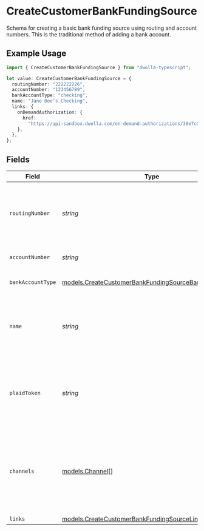 # CreateCustomerBankFundingSource

Schema for creating a basic bank funding source using routing and account numbers. This is the traditional method of adding a bank account.

## Example Usage

```typescript
import { CreateCustomerBankFundingSource } from "dwolla-typescript";

let value: CreateCustomerBankFundingSource = {
  routingNumber: "222222226",
  accountNumber: "123456789",
  bankAccountType: "checking",
  name: "Jane Doe's Checking",
  links: {
    onDemandAuthorization: {
      href:
        "https://api-sandbox.dwolla.com/on-demand-authorizations/30e7c028-0bdf-e511-80de-0aa34a9b2388",
    },
  },
};
```

## Fields

| Field                                                                                                                | Type                                                                                                                 | Required                                                                                                             | Description                                                                                                          | Example                                                                                                              |
| -------------------------------------------------------------------------------------------------------------------- | -------------------------------------------------------------------------------------------------------------------- | -------------------------------------------------------------------------------------------------------------------- | -------------------------------------------------------------------------------------------------------------------- | -------------------------------------------------------------------------------------------------------------------- |
| `routingNumber`                                                                                                      | *string*                                                                                                             | :heavy_check_mark:                                                                                                   | A bank routing number that identifies a bank or credit union in the U.S.                                             | 222222226                                                                                                            |
| `accountNumber`                                                                                                      | *string*                                                                                                             | :heavy_check_mark:                                                                                                   | The bank account number                                                                                              | 123456789                                                                                                            |
| `bankAccountType`                                                                                                    | [models.CreateCustomerBankFundingSourceBankAccountType](../models/createcustomerbankfundingsourcebankaccounttype.md) | :heavy_check_mark:                                                                                                   | Type of bank account                                                                                                 | checking                                                                                                             |
| `name`                                                                                                               | *string*                                                                                                             | :heavy_check_mark:                                                                                                   | Arbitrary nickname for the funding source. Must be 50 characters or less.                                            | Jane Doe's Checking                                                                                                  |
| `plaidToken`                                                                                                         | *string*                                                                                                             | :heavy_minus_sign:                                                                                                   | A processor token obtained from Plaid for adding and verifying a bank                                                |                                                                                                                      |
| `channels`                                                                                                           | [models.Channel](../models/channel.md)[]                                                                             | :heavy_minus_sign:                                                                                                   | An array containing a list of processing channels. ACH is the default processing channel for bank transfers.         |                                                                                                                      |
| `links`                                                                                                              | [models.CreateCustomerBankFundingSourceLinks](../models/createcustomerbankfundingsourcelinks.md)                     | :heavy_minus_sign:                                                                                                   | N/A                                                                                                                  |                                                                                                                      |
